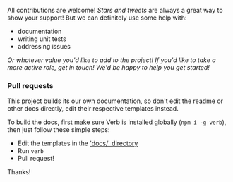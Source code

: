 All contributions are welcome! _Stars and tweets_ are always a great way to show your support! But we can definitely use some help with:

* documentation
* writing unit tests
* addressing issues

_Or whatever value you'd like to add to the project! If you'd like to take a more active role, get in touch! We'd be happy to help you get started!_

### Pull requests

This project builds its our own documentation, so don't edit the readme or other docs directly, edit their respective templates instead.

To build the docs, first make sure Verb is installed globally (`npm i -g verb`), then just follow these simple steps:

* Edit the templates in the ['docs/' directory](./docs)
* Run `verb`
* Pull request!

Thanks!